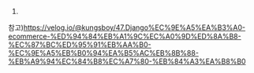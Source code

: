 1.

참고)https://velog.io/@kungsboy/47.Django%EC%9E%A5%EA%B3%A0-ecommerce-%ED%94%84%EB%A1%9C%EC%A0%9D%ED%8A%B8-%EC%87%BC%ED%95%91%EB%AA%B0-%EC%9E%A5%EB%B0%94%EA%B5%AC%EB%8B%88-%EB%A9%94%EC%84%B8%EC%A7%80-%EB%84%A3%EA%B8%B0
